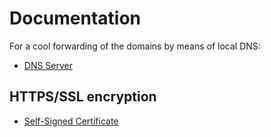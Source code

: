 # Documentation

For a cool forwarding of the domains by means of local DNS:

* [DNS Server](dns-server.md)

## HTTPS/SSL encryption

* [Self-Signed Certificate](https-self-signed.md)

